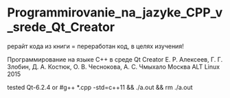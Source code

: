 # Programmirovanie_na_jazyke_CPP_v_srede_Qt_Creator

рерайт кода из книги =  переработан код, в целях изучения!

Программирование на языке С++ в среде Qt Creator Е. Р. Алексеев, Г. Г. Злобин, Д. А. Костюк, О. В. Чеснокова, А. С. Чмыхало Москва ALT Linux 2015


tested Qt-6.2.4 or #g++ *.cpp -std=c++11 && ./a.out && rm ./a.out

